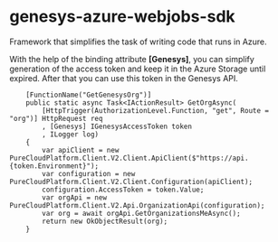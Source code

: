 # genesys-azure-webjobs-sdk
Framework that simplifies the task of writing code that runs in Azure.

With the help of the binding attribute **[Genesys]**, you can simplify generation of the access token and keep it in the Azure Storage until expired.  After that you can use this token in the Genesys API.

        [FunctionName("GetGenesysOrg")]
        public static async Task<IActionResult> GetOrgAsync(
            [HttpTrigger(AuthorizationLevel.Function, "get", Route = "org")] HttpRequest req
            , [Genesys] IGenesysAccessToken token
            , ILogger log)
        {            
            var apiClient = new PureCloudPlatform.Client.V2.Client.ApiClient($"https://api.{token.Environment}");
            var configuration = new PureCloudPlatform.Client.V2.Client.Configuration(apiClient);
            configuration.AccessToken = token.Value;
            var orgApi = new PureCloudPlatform.Client.V2.Api.OrganizationApi(configuration);
            var org = await orgApi.GetOrganizationsMeAsync();            
            return new OkObjectResult(org);
        }
